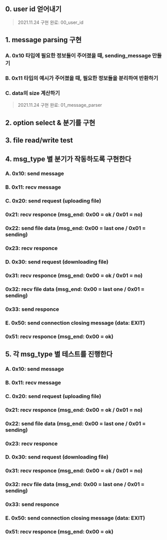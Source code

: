 ## 0. user id 얻어내기
> 2021.11.24 구현 완료: 00_user_id

## 1. message parsing 구현
### A. 0x10 타입에 필요한 정보들이 주어졌을 때, sending_message 만들기

### B. 0x11 타입의 예시가 주어졌을 때, 필요한 정보들을 분리하여 반환하기

### C. data의 size 계산하기
> 2021.11.24 구현 완료: 01_message_parser


## 2. option select & 분기를 구현


## 3. file read/write test


## 4. msg_type 별 분기가 작동하도록 구현한다
### A. 0x10: send message

### B. 0x11: recv message

### C. 0x20: send request (uploading file)
###    0x21: recv responce (msg_end: 0x00 = ok / 0x01 = no)
###    0x22: send file data (msg_end: 0x00 = last one / 0x01 = sending)
###    0x23: recv responce

### D. 0x30: send request (downloading file)
###    0x31: recv responce (msg_end: 0x00 = ok / 0x01 = no)
###    0x32: recv file data (msg_end: 0x00 = last one / 0x01 = sending)
###    0x33: send responce

### E. 0x50: send connection closing message (data: EXIT)
###    0x51: recv responce (msg_end: 0x00 = ok)


## 5. 각 msg_type 별 테스트를 진행한다
### A. 0x10: send message

### B. 0x11: recv message

### C. 0x20: send request (uploading file)
###    0x21: recv responce (msg_end: 0x00 = ok / 0x01 = no)
###    0x22: send file data (msg_end: 0x00 = last one / 0x01 = sending)
###    0x23: recv responce

### D. 0x30: send request (downloading file)
###    0x31: recv responce (msg_end: 0x00 = ok / 0x01 = no)
###    0x32: recv file data (msg_end: 0x00 = last one / 0x01 = sending)
###    0x33: send responce

### E. 0x50: send connection closing message (data: EXIT)
###    0x51: recv responce (msg_end: 0x00 = ok)
